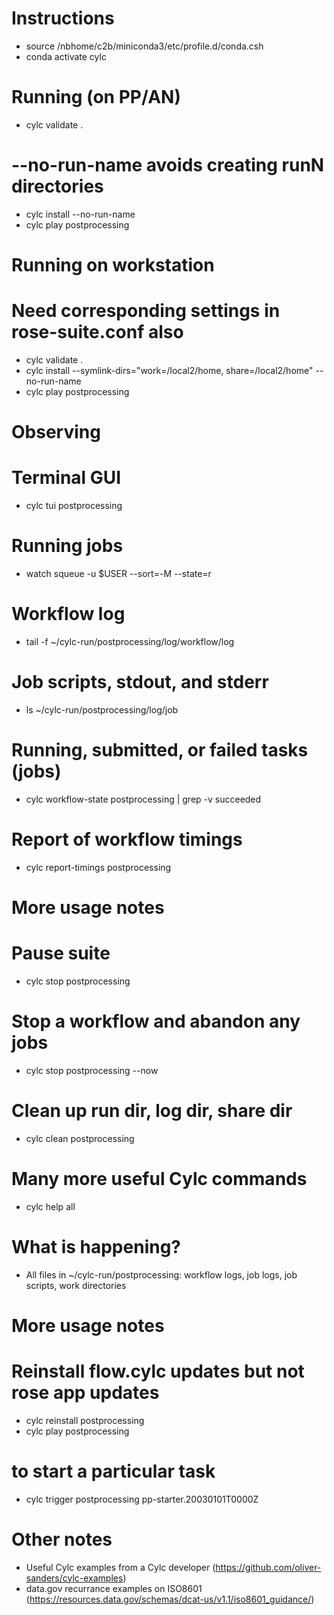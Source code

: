 # Instructions
- source /nbhome/c2b/miniconda3/etc/profile.d/conda.csh
- conda activate cylc

# Running (on PP/AN)
- cylc validate .
# --no-run-name avoids creating runN directories
- cylc install --no-run-name
- cylc play postprocessing

# Running on workstation
# Need corresponding settings in rose-suite.conf also
- cylc validate .
- cylc install --symlink-dirs="work=/local2/home, share=/local2/home" --no-run-name
- cylc play postprocessing

# Observing
# Terminal GUI
- cylc tui postprocessing
# Running jobs
- watch squeue -u $USER --sort=-M --state=r
# Workflow log
- tail -f ~/cylc-run/postprocessing/log/workflow/log
# Job scripts, stdout, and stderr
- ls ~/cylc-run/postprocessing/log/job
# Running, submitted, or failed tasks (jobs)
- cylc workflow-state postprocessing | grep -v succeeded
# Report of workflow timings
- cylc report-timings postprocessing

# More usage notes
# Pause suite
- cylc stop postprocessing
# Stop a workflow and abandon any jobs
- cylc stop postprocessing --now
# Clean up run dir, log dir, share dir
- cylc clean postprocessing
# Many more useful Cylc commands
- cylc help all

# What is happening?
- All files in ~/cylc-run/postprocessing: workflow logs, job logs, job scripts, work directories

# More usage notes
# Reinstall flow.cylc updates but not rose app updates
- cylc reinstall postprocessing
- cylc play postprocessing
# to start a particular task
- cylc trigger postprocessing pp-starter.20030101T0000Z

# Other notes
- Useful Cylc examples from a Cylc developer (https://github.com/oliver-sanders/cylc-examples)
- data.gov recurrance examples on ISO8601 (https://resources.data.gov/schemas/dcat-us/v1.1/iso8601_guidance/)
